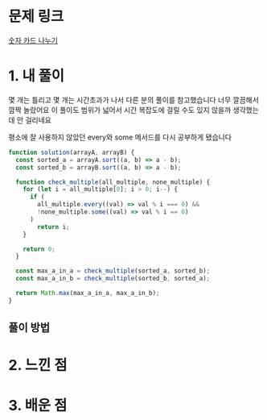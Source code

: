 # 문제 링크

[숫자 카드 나누기](https://school.programmers.co.kr/learn/courses/30/lessons/135807#qna)

# 1. 내 풀이

몇 개는 틀리고 몇 개는 시간초과가 나서 다른 분의 풀이를 참고했습니다
너무 깔끔해서 깜짝 놀랐어요
이 풀이도 범위가 넓어서 시간 복잡도에 걸릴 수도 있지 않을까 생각했는데
안 걸리네요

평소에 잘 사용하지 않았던 every와 some 메서드를 다시 공부하게 됐습니다

```js
function solution(arrayA, arrayB) {
  const sorted_a = arrayA.sort((a, b) => a - b);
  const sorted_b = arrayB.sort((a, b) => a - b);

  function check_multiple(all_multiple, none_multiple) {
    for (let i = all_multiple[0]; i > 0; i--) {
      if (
        all_multiple.every((val) => val % i === 0) &&
        !none_multiple.some((val) => val % i == 0)
      )
        return i;
    }

    return 0;
  }

  const max_a_in_a = check_multiple(sorted_a, sorted_b);
  const max_a_in_b = check_multiple(sorted_b, sorted_a);

  return Math.max(max_a_in_a, max_a_in_b);
}
```

## 풀이 방법

# 2. 느낀 점

# 3. 배운 점
